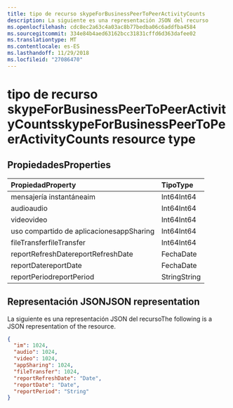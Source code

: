 ```yaml
---
title: tipo de recurso skypeForBusinessPeerToPeerActivityCounts
description: La siguiente es una representación JSON del recurso
ms.openlocfilehash: cdc8ec2a63c4a03ac8b77bedba06c6addfba4584
ms.sourcegitcommit: 334e84b4aed63162bcc31831cffd6d363dafee02
ms.translationtype: MT
ms.contentlocale: es-ES
ms.lasthandoff: 11/29/2018
ms.locfileid: "27086470"
---
```

# <a name="skypeforbusinesspeertopeeractivitycounts-resource-type"></a><span data-ttu-id="60153-103">tipo de recurso skypeForBusinessPeerToPeerActivityCounts</span><span class="sxs-lookup"><span data-stu-id="60153-103">skypeForBusinessPeerToPeerActivityCounts resource type</span></span>

## <a name="properties"></a><span data-ttu-id="60153-104">Propiedades</span><span class="sxs-lookup"><span data-stu-id="60153-104">Properties</span></span>

| <span data-ttu-id="60153-105">Propiedad</span><span class="sxs-lookup"><span data-stu-id="60153-105">Property</span></span>          | <span data-ttu-id="60153-106">Tipo</span><span class="sxs-lookup"><span data-stu-id="60153-106">Type</span></span>   |
| :---------------- | :----- |
| <span data-ttu-id="60153-107">mensajería instantánea</span><span class="sxs-lookup"><span data-stu-id="60153-107">im</span></span>                | <span data-ttu-id="60153-108">Int64</span><span class="sxs-lookup"><span data-stu-id="60153-108">Int64</span></span>  |
| <span data-ttu-id="60153-109">audio</span><span class="sxs-lookup"><span data-stu-id="60153-109">audio</span></span>             | <span data-ttu-id="60153-110">Int64</span><span class="sxs-lookup"><span data-stu-id="60153-110">Int64</span></span>  |
| <span data-ttu-id="60153-111">video</span><span class="sxs-lookup"><span data-stu-id="60153-111">video</span></span>             | <span data-ttu-id="60153-112">Int64</span><span class="sxs-lookup"><span data-stu-id="60153-112">Int64</span></span>  |
| <span data-ttu-id="60153-113">uso compartido de aplicaciones</span><span class="sxs-lookup"><span data-stu-id="60153-113">appSharing</span></span>        | <span data-ttu-id="60153-114">Int64</span><span class="sxs-lookup"><span data-stu-id="60153-114">Int64</span></span>  |
| <span data-ttu-id="60153-115">fileTransfer</span><span class="sxs-lookup"><span data-stu-id="60153-115">fileTransfer</span></span>      | <span data-ttu-id="60153-116">Int64</span><span class="sxs-lookup"><span data-stu-id="60153-116">Int64</span></span>  |
| <span data-ttu-id="60153-117">reportRefreshDate</span><span class="sxs-lookup"><span data-stu-id="60153-117">reportRefreshDate</span></span> | <span data-ttu-id="60153-118">Fecha</span><span class="sxs-lookup"><span data-stu-id="60153-118">Date</span></span>   |
| <span data-ttu-id="60153-119">reportDate</span><span class="sxs-lookup"><span data-stu-id="60153-119">reportDate</span></span>        | <span data-ttu-id="60153-120">Fecha</span><span class="sxs-lookup"><span data-stu-id="60153-120">Date</span></span>   |
| <span data-ttu-id="60153-121">reportPeriod</span><span class="sxs-lookup"><span data-stu-id="60153-121">reportPeriod</span></span>      | <span data-ttu-id="60153-122">String</span><span class="sxs-lookup"><span data-stu-id="60153-122">String</span></span> |

## <a name="json-representation"></a><span data-ttu-id="60153-123">Representación JSON</span><span class="sxs-lookup"><span data-stu-id="60153-123">JSON representation</span></span>

<span data-ttu-id="60153-124">La siguiente es una representación JSON del recurso</span><span class="sxs-lookup"><span data-stu-id="60153-124">The following is a JSON representation of the resource.</span></span>

<!-- {
  "blockType": "resource",
  "@odata.type": "microsoft.graph.skypeForBusinessPeerToPeerActivityCounts"
} -->

```json
{
  "im": 1024, 
  "audio": 1024, 
  "video": 1024, 
  "appSharing": 1024, 
  "fileTransfer": 1024, 
  "reportRefreshDate": "Date", 
  "reportDate": "Date", 
  "reportPeriod": "String"
}
```
